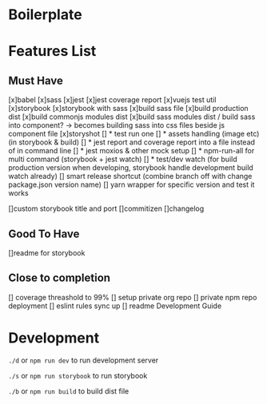 # Boilerplate


# Features List
## Must Have
[x]babel
[x]sass
[x]jest
[x]jest coverage report
[x]vuejs test util
[x]storybook
[x]storybook with sass
[x]build sass file
[x]build production dist
[x]build commonjs modules dist
[x]build sass modules dist / build sass into component? -> becomes building sass into css files beside js component file
[x]storyshot
[] * test run one
[] * assets handling (image etc) (in storybook & build)
[] * jest report and coverage report into a file instead of in command line
[] * jest moxios & other mock setup
[] * npm-run-all for multi command (storybook + jest watch)
[] * test/dev watch
    (for build production version when developing, storybook handle development build watch already)
[] smart release shortcut (combine branch off with change package.json version name)
[] yarn wrapper for specific version and test it works

[]custom storybook title and port
[]commitizen
[]changelog


## Good To Have
[]readme for storybook


## Close to completion
[] coverage threashold to 99%
[] setup private org repo
[] private npm repo deployment
[] eslint rules sync up
[] readme Development Guide

# Development
`./d` or `npm run dev` to run development server

`./s` or `npm run storybook` to run storybook

`./b` or `npm run build` to build dist file

